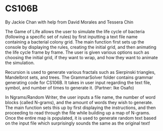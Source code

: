 # CS106B

By Jackie Chan with help from David Morales and Tessera Chin

The Game of Life allows the user to simulate the life cycle of bacteria (following a specific set of rules) by first inputting a text file name containing a bacterial colony grid. The main function first sets up the console by displaying the rules, creating the initial grid, and then animating the life cycle frame by frame. The user is given various options such as choosing the initial grid, if they want to wrap, and how they want to animate the simulation.

Recursion is used to generate various fractals such as Sierpinski triangles, Mandelbrot sets, and trees. The GrammarSolver folder contains grammar generating code for CS106B. It takes in user input regarding the text file, symbol, and number of times to generate it. (Partner: Ike Osafo)

In Ngrams/Random Writer, the user inputs a file name, the number of word blocks (called N-grams), and the amount of words they wish to generate. The main function sets this up by first displaying the instructions, and then proceeding to read through the file while building up a map of N-grams. Once the entire map is populated, it is used to generate random text based on the input file which surprisingly sounds the same as the original text!
